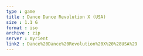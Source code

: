 ```yaml
---
type : game
title : Dance Dance Revolution X (USA)
size : 1.1 G
format : iso
archive : zip
server : myrient
link2 : Dance%20Dance%20Revolution%20X%20%28USA%29
---
```

